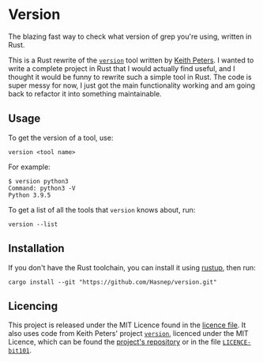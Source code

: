 # Version

The blazing fast way to check what version of grep you're using, written in Rust.

This is a Rust rewrite of the [`version`](https://github.com/bit101/version) tool written by [Keith Peters](http://www.bit-101.com/).
I wanted to write a complete project in Rust that I would actually find useful, and I thought it would be funny to rewrite such a simple tool in Rust.
The code is super messy for now, I just got the main functionality working and am going back to refactor it into something maintainable.

## Usage

To get the version of a tool, use:

```shell
version <tool name>
```

For example:

```text
$ version python3
Command: python3 -V
Python 3.9.5
```

To get a list of all the tools that `version` knows about, run:

```shell
version --list
```

## Installation

If you don't have the Rust toolchain, you can install it using [rustup](https://rustup.rs), then run:

```shell
cargo install --git "https://github.com/Hasnep/version.git"
```

## Licencing

This project is released under the MIT Licence found in the [licence file](LICENCE).
It also uses code from Keith Peters' project [`version`](https://github.com/bit101/version), licenced under the MIT Licence, which can be found the [project's repository](https://github.com/bit101/version/blob/master/LICENSE) or in the file [`LICENCE-bit101`](LICENCE-bit101).
